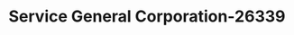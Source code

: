 ---
f_zip-code: 21632
f_state-code: MD
title: Service General Corporation-26339
f_phone: 410-754-5600
f_city-only: Federalsburg
f_address: 115 North Main Street Federalsburg
f_location-unique-id: '26339'
slug: service-general-corporation-26339
updated-on: '2024-05-30T13:46:58.046Z'
created-on: '2024-05-30T13:36:59.803Z'
published-on: '2024-05-30T13:54:32.469Z'
f_city-state: cms/city/federalsburg-md.md
f_company: cms/company/service-general-corporation.md
f_state: cms/state/maryland.md
layout: '[payday-loan].html'
tags: payday-loan
---